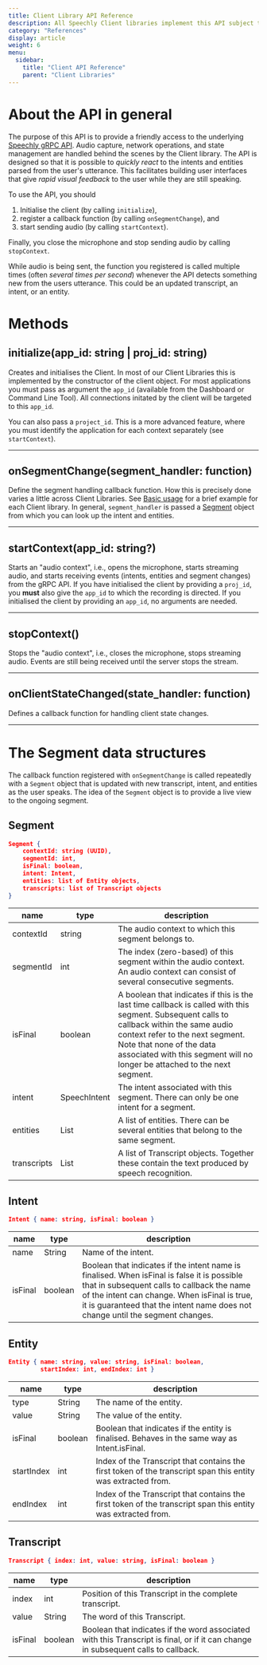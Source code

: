 ```yaml
---
title: Client Library API Reference
description: All Speechly Client libraries implement this API subject to some minor platform specific variations.
category: "References"
display: article
weight: 6
menu:
  sidebar:
    title: "Client API Reference"
    parent: "Client Libraries"
---
```

# About the API in general
The purpose of this API is to provide a friendly access to the underlying [Speechly gRPC API](/speechaly-api/). Audio capture, network operations, and state management are handled behind the scenes by the Client library. The API is designed so that it is possible to *quickly react* to the intents and entities parsed from the user's utterance. This facilitates building user interfaces that give *rapid visual feedback* to the user while they are still speaking.

To use the API, you should
1. Initialise the client (by calling `initialize`),
2. register a callback function (by calling `onSegmentChange`), and
3. start sending audio (by calling `startContext`).

Finally, you close the microphone and stop sending audio by calling `stopContext`.

While audio is being sent, the function you registered is called multiple times (often *several times per second*) whenever the API detects something new from the users utterance. This could be an updated transcript, an intent, or an entity. 

# Methods

## initialize(app_id: string | proj_id: string)
Creates and initialises the Client. In most of our Client Libraries this is implemented by the constructor of the client object. For most applications you must pass as argument the `app_id` (available from the Dashboard or Command Line Tool). All connections initated by the client will be targeted to this `app_id`.

You can also pass a `project_id`. This is a more advanced feature, where you must identify the application for each context separately (see `startContext`).

---

## onSegmentChange(segment_handler: function)
Define the segment handling callback function. How this is precisely done varies a little across Client Libraries. See [Basic usage](/client-libraries/usage/#handle-speech-input) for a brief example for each Client library. In general, `segment_handler` is passed a [Segment](#the-segment-data-structures) object from which you can look up the intent and entities.

---

## startContext(app_id: string?)
Starts an "audio context", i.e., opens the microphone, starts streaming audio, and starts receiving events (intents, entities and segment changes) from the gRPC API. If you have initialised the client by providing a `proj_id`, you **must** also give the `app_id` to which the recording is directed. If you initialised the client by providing an `app_id`, no arguments are needed.

---

## stopContext()
Stops the "audio context", i.e., closes the microphone, stops streaming audio. Events are still being received until the server stops the stream.

---

## onClientStateChanged(state_handler: function)
Defines a callback function for handling client state changes.

---

# The Segment data structures
The callback function registered with `onSegmentChange` is called repeatedly with a `Segment` object that is updated with new transcript, intent, and entities as the user speaks. The idea of the `Segment` object is to provide a live view to the ongoing segment.

## Segment
```json
Segment {
    contextId: string (UUID),
    segmentId: int,
    isFinal: boolean,
    intent: Intent,
    entities: list of Entity objects,
    transcripts: list of Transcript objects
}
```
| name | type | description |
| ---- | ---- | ----------- |
| contextId | string | The audio context to which this segment belongs to. |
| segmentId | int | The index (zero-based) of this segment within the audio context. An audio context can consist of several consecutive segments. |
| isFinal | boolean | A boolean that indicates if this is the last time callback is called with this segment. Subsequent calls to callback within the same audio context refer to the next segment. Note that none of the data associated with this segment will no longer be attached to the next segment. |
| intent | SpeechIntent | The intent associated with this segment. There can only be one intent for a segment. |
| entities | List<Entity> | A list of entities. There can be several entities that belong to the same segment. |
| transcripts | List<Transcript> | A list of Transcript objects. Together these contain the text produced by speech recognition. |


## Intent
```json
Intent { name: string, isFinal: boolean }
```
| name | type | description |
| ---- | ---- | ----------- |
| name | String | Name of the intent. |
| isFinal | boolean | Boolean that indicates if the intent name is finalised. When isFinal is false it is possible that in subsequent calls to callback the name of the intent can change. When isFinal is true, it is guaranteed that the intent name does not change until the segment changes.|

## Entity
```json
Entity { name: string, value: string, isFinal: boolean,
         startIndex: int, endIndex: int }
```
| name | type | description |
| ---- | ---- | ----------- |
| type | String | The name of the entity.|
| value | String | The value of the entity.|
| isFinal | boolean | Boolean that indicates if the entity is finalised. Behaves in the same way as Intent.isFinal.|
| startIndex | int | Index of the Transcript that contains the first token of the transcript span this entity was extracted from.|
| endIndex | int | Index of the Transcript that contains the first token of the transcript span this entity was extracted from.|

## Transcript
```json
Transcript { index: int, value: string, isFinal: boolean }
```
| name | type | description |
| ---- | ---- | ----------- |
| index | int | Position of this Transcript in the complete transcript.|
| value | String | The word of this Transcript.|
| isFinal | boolean | Boolean that indicates if the word associated with this Transcript is final, or if it can change in subsequent calls to callback.|
